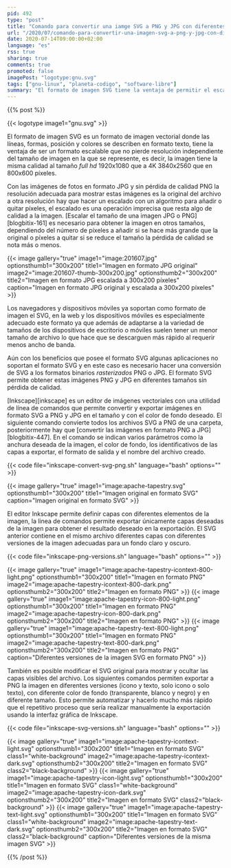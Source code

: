 ```yaml
---
pid: 492
type: "post"
title: "Comando para convertir una iamge SVG a PNG y JPG con diferentes tamaños, formatos y color de fondo con Inkskape"
url: "/2020/07/comando-para-convertir-una-imagen-svg-a-png-y-jpg-con-diferentes-tamanos-formatos-y-color-de-fondo-con-inkskape/"
date: 2020-07-14T09:00:00+02:00
language: "es"
rss: true
sharing: true
comments: true
promoted: false
imagePost: "logotype:gnu.svg"
tags: ["gnu-linux", "planeta-codigo", "software-libre"]
summary: "El formato de imagen SVG tiene la ventaja de permitir el escalado de la imagen sin pérdida de calidad y suele tener menor tamaño que la imagen equivalente en formato PNG y JPG. Si es necesario la imagen SVG es exportable a formato de imagen PNG y JPG con el tamaño deseado o color de fondo. El editor de imágenes Inkscape permite con su utilidad de línea de comandos automatizar y exportar archivos SVG a PNG y JPG y ocultar y mostrar las capas deseadas del archivo original para obtener el resultado deseado en la exportación."
---
```


{{% post %}}

{{< logotype image1="gnu.svg" >}}

El formato de imagen SVG es un formato de imagen vectorial donde las líneas, formas, posición y colores se describen en formato texto, tiene la ventaja de ser un formato escalable que no pierde resolución independiente del tamaño de imagen en la que se represente, es decir, la imagen tiene la misma calidad al tamaño _full hd_ 1920x1080 que a 4K 3840x2560 que en 800x600 píxeles.

Con las imágenes de fotos en formato JPG y sin pérdida de calidad PNG la resolución adecuada para mostrar estas imágenes es la original del archivo a otra resolución hay que hacer un escalado con un algoritmo para añadir o quitar píxeles, el escalado es una operación imprecisa que resta algo de calidad a la imagen. [Escalar el tamaño de una imagen JPG o PNG][blogbitix-161] es necesario para obtener la imagen en otros tamaños, dependiendo del número de píxeles a añadir si se hace más grande que la original o píxeles a quitar si se reduce el tamaño la pérdida de calidad se nota más o menos.

{{< image
    gallery="true"
    image1="image:201607.jpg" optionsthumb1="300x200" title1="Imagen en formato JPG original"
    image2="image:201607-thumb-300x200.jpg" optionsthumb2="300x200" title2="Imagen en formato JPG escalada a 300x200 píxeles"
    caption="Imagen en formato JPG original y escalada a 300x200 píxeles" >}}

Los navegadores y dispositivos móviles ya soportan como formato de imagen el SVG, en la web y los dispositivos móviles es especialmente adecuado este formato ya que además de adaptarse a la variedad de tamaños de los dispositivos de escritorio o móviles suelen tener un menor tamaño de archivo lo que hace que se descarguen más rápido al requerir menos ancho de banda.

Aún con los beneficios que posee el formato SVG algunas aplicaciones no soportan el formato SVG y en este caso es necesario hacer una conversión de SVG a los formatos binarios _rasterizados_ PNG o JPG. El formato SVG permite obtener estas imágenes PNG y JPG en diferentes tamaños sin pérdida de calidad.

[Inkscape][inkscape] es un editor de imágenes vectoriales con una utilidad de línea de comandos que permite convertir y exportar imágenes en formato SVG a PNG y JPG en el tamaño y con el color de fondo deseado. El siguiente comando convierte todos los archivos SVG a PNG de una carpeta, posteriormente hay que [convertir las imágenes en formato PNG a JPG][blogbitix-447]. En el comando se indican varios parámetros como la anchura deseada de la imagen, el color de fondo, los identificativos de las capas a exportar, el formato de salida y el nombre del archivo creado.

{{< code file="inkscape-convert-svg-png.sh" language="bash" options="" >}}

{{< image
    gallery="true"
    image1="image:apache-tapestry.svg" optionsthumb1="300x200" title1="Imagen original en formato SVG"
    caption="Imagen original en formato SVG" >}}

El editor Inkscape permite definir capas con diferentes elementos de la imagen, la linea de comandos permite exportar únicamente capas deseadas de la imagen para obtener el resultado deseado en la exportación. El SVG anterior contiene en el mismo archivo diferentes capas con diferentes versiones de la imagen adecuadas para un fondo claro y oscuro.

{{< code file="inkscape-png-versions.sh" language="bash" options="" >}}

{{< image
    gallery="true"
    image1="image:apache-tapestry-icontext-800-light.png" optionsthumb1="300x200" title1="Imagen en formato PNG"
    image2="image:apache-tapestry-icontext-800-dark.png" optionsthumb2="300x200" title2="Imagen en formato PNG" >}}
{{< image
    gallery="true"
    image1="image:apache-tapestry-icon-800-light.png" optionsthumb1="300x200" title1="Imagen en formato PNG"
    image2="image:apache-tapestry-icon-800-dark.png" optionsthumb2="300x200" title2="Imagen en formato PNG" >}}
{{< image
    gallery="true"
    image1="image:apache-tapestry-text-800-light.png" optionsthumb1="300x200" title1="Imagen en formato PNG"
    image2="image:apache-tapestry-text-800-dark.png" optionsthumb2="300x200" title2="Imagen en formato PNG"
    caption="Diferentes versiones de la imagen SVG en formato PNG" >}}

También es posible modificar el SVG original para mostrar y ocultar las capas visibles del archivo. Los siguientes comandos permiten exportar a PNG la imagen en diferentes versiones (icono y texto, solo icono o solo texto), con diferente color de fondo (transparente, blanco y negro) y en diferente tamaño. Esto permite automatizar y hacerlo mucho más rápido que el repetitivo proceso que sería realizar manualmente la exportación usando la interfaz gráfica de Inkscape.

{{< code file="inkscape-svg-versions.sh" language="bash" options="" >}}

{{< image
    gallery="true"
    image1="image:apache-tapestry-icontext-light.svg" optionsthumb1="300x200" title1="Imagen en formato SVG" class1="white-background"
    image2="image:apache-tapestry-icontext-dark.svg" optionsthumb2="300x200" title2="Imagen en formato SVG" class2="black-background" >}}
{{< image
    gallery="true"
    image1="image:apache-tapestry-icon-light.svg" optionsthumb1="300x200" title1="Imagen en formato SVG" class1="white-background"
    image2="image:apache-tapestry-icon-dark.svg" optionsthumb2="300x200" title2="Imagen en formato SVG" class2="black-background" >}}
{{< image
    gallery="true"
    image1="image:apache-tapestry-text-light.svg" optionsthumb1="300x200" title1="Imagen en formato SVG" class1="white-background"
    image2="image:apache-tapestry-text-dark.svg" optionsthumb2="300x200" title2="Imagen en formato SVG" class2="black-background"
    caption="Diferentes versiones de la misma imagen SVG" >}}

{{% /post %}}
